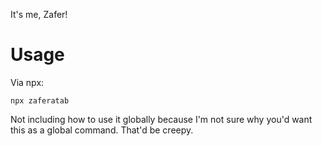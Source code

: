 It's me, Zafer!

# Usage
Via npx:
```
npx zaferatab
```

Not including how to use it globally because I'm not sure why you'd want this as a global command. That'd be creepy.
